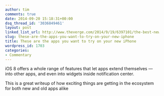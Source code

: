 ```yaml
---
author: tim
comments: true
date: 2014-09-20 15:18:31+00:00
dsq_thread_id: '3036849461'
layout: post
linked_list_url: http://www.theverge.com/2014/9/19/6397101/the-best-new-apps-for-iphone-ios-8
slug: these-are-the-apps-you-want-to-try-on-your-new-iphone
title: These are the apps you want to try on your new iPhone
wordpress_id: 1703
categories:
- Commentary
---
```


>  
iOS 8 offers a whole range of features that let apps extend themselves — into
other apps, and even into widgets inside notification center.

This is a great writeup of how exciting things are getting in the ecosystem
for both new and old apps alike

